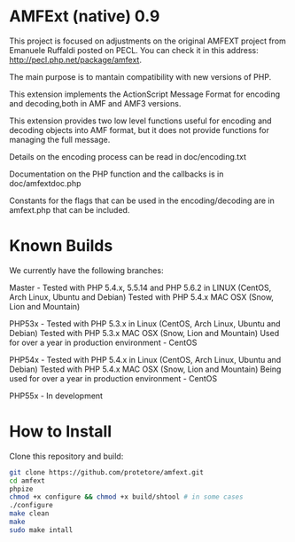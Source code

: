 AMFExt (native) 0.9
===============

This project is focused on adjustments on the original AMFEXT project from Emanuele Ruffaldi posted on PECL. You can check it in this address: http://pecl.php.net/package/amfext.

The main purpose is to mantain compatibility with new versions of PHP.

This extension implements the ActionScript Message Format 
for encoding and decoding,both in AMF and AMF3 versions.

This extension provides two low level functions useful for
encoding and decoding objects into AMF format, but it does
not provide functions for managing the full message.

Details on the encoding process can be read in doc/encoding.txt

Documentation on the PHP function and the callbacks is in doc/amfextdoc.php

Constants for the flags that can be used in the encoding/decoding are in amfext.php
that can be included.


Known Builds
===============

We currently have the following branches:

Master - Tested with PHP 5.4.x, 5.5.14 and PHP 5.6.2 in LINUX (CentOS, Arch Linux, Ubuntu and Debian)
         Tested with PHP 5.4.x MAC OSX (Snow, Lion and Mountain)

PHP53x - Tested with PHP 5.3.x in Linux (CentOS, Arch Linux, Ubuntu and Debian)
         Tested with PHP 5.3.x MAC OSX (Snow, Lion and Mountain)
         Used for over a year in production environment - CentOS

PHP54x - Tested with PHP 5.4.x in Linux (CentOS, Arch Linux, Ubuntu and Debian) 
         Tested with PHP 5.4.x MAC OSX (Snow, Lion and Mountain)
         Being used for over a year in production environment - CentOS
         
PHP55x - In development



How to Install
===============

Clone this repository and build:

```sh
git clone https://github.com/protetore/amfext.git
cd amfext
phpize
chmod +x configure && chmod +x build/shtool # in some cases
./configure
make clean
make
sudo make intall
```
